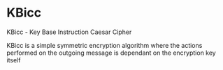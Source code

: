 # KBicc

KBicc - Key Base Instruction Caesar Cipher

KBicc is a simple symmetric encryption algorithm where the actions performed on the outgoing message is dependant on the encryption key itself
